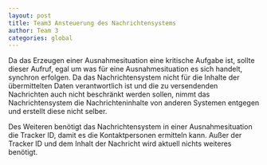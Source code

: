 ```yaml
---
layout: post
title: Team3 Ansteuerung des Nachrichtensystems
author: Team 3
categories: global
---
```


Da das Erzeugen einer Ausnahmesituation eine kritische Aufgabe ist, sollte dieser Aufruf, egal um was für eine
Ausnahmesituation es sich handelt, synchron erfolgen. Da das Nachrichtensystem nicht für die Inhalte der übermittelten 
Daten verantwortlich ist und die zu versendenden Nachrichten auch nicht beschränkt werden sollen, nimmt das 
Nachrichtensystem die Nachrichteninhalte von anderen Systemen entgegen und erstellt diese nicht selber.

Des Weiteren benötigt das Nachrichtensystem in einer Ausnahmesituation die Tracker ID, damit es die Kontaktpersonen
ermitteln kann. Außer der Tracker ID und dem Inhalt der Nachricht wird aktuell nichts weiteres benötigt.
